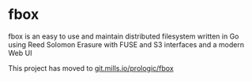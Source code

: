# fbox
fbox is an easy to use and maintain distributed filesystem written in Go using Reed Solomon Erasure with FUSE and S3 interfaces and a modern Web UI

This project has moved to [git.mills.io/prologic/fbox](https://git.mills.io/prologic/fbox)
